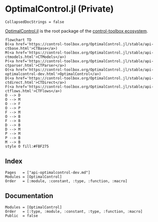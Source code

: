 # OptimalControl.jl (Private)

```@meta
CollapsedDocStrings = false
```

[OptimalControl.jl](https://github.com/control-toolbox/OptimalControl.jl) is the root package of the [control-toolbox ecosystem](https://github.com/control-toolbox).

```mermaid
flowchart TD
B(<a href='https://control-toolbox.org/OptimalControl.jl/stable/api-ctbase.html'>CTBase</a>)
M(<a href='https://control-toolbox.org/OptimalControl.jl/stable/api-ctmodels.html'>CTModels</a>)
P(<a href='https://control-toolbox.org/OptimalControl.jl/stable/api-ctparser.html'>CTParser</a>)
O(<a href='https://control-toolbox.org/OptimalControl.jl/stable/api-optimalcontrol-dev.html'>OptimalControl</a>)
D(<a href='https://control-toolbox.org/OptimalControl.jl/stable/api-ctdirect.html'>CTDirect</a>)
F(<a href='https://control-toolbox.org/OptimalControl.jl/stable/api-ctflows.html'>CTFlows</a>)
O --> D
O --> M
O --> F
O --> P
F --> M
O --> B
F --> B
D --> B
D --> M
P --> M
P --> B
M --> B
style O fill:#FBF275
```

## Index

```@index
Pages   = ["api-optimalcontrol-dev.md"]
Modules = [OptimalControl]
Order   = [:module, :constant, :type, :function, :macro]
```

## Documentation

```@autodocs
Modules = [OptimalControl]
Order   = [:type, :module, :constant, :type, :function, :macro]
Public  = false
```
